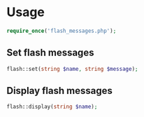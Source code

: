 # Usage
```php
require_once('flash_messages.php');
```

## Set flash messages
```php
flash::set(string $name, string $message);
```

## Display flash messages
```php
flash::display(string $name);
```
